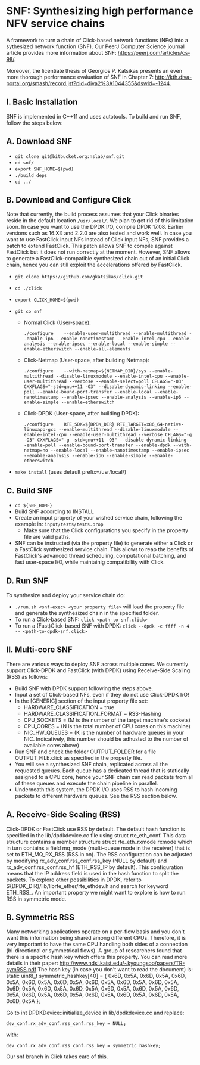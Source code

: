SNF: Synthesizing high performance NFV service chains
=========

A framework to turn a chain of Click-based network functions (NFs) into a sythesized network function (SNF).
Our PeerJ Computer Science journal article provides more information about SNF: https://peerj.com/articles/cs-98/.

Moreover, the licentiate thesis of Georgios P. Katsikas presents an even more thorough performance evaluation of SNF in Chapter 7: http://kth.diva-portal.org/smash/record.jsf?pid=diva2%3A1044355&dswid=-1244.

I. Basic Installation
------
SNF is implemented in C++11 and uses autotools. To build and run SNF, follow the steps below:

A. Download SNF
----
  * `git clone git@bitbucket.org:nslab/snf.git`
  * `cd snf/`
  * `export SNF_HOME=$(pwd)`
  * `./build_deps`
  * `cd ../`

B. Download and Configure Click
----
Note that currently, the build process assumes that your Click binaries reside in the default location `/usr/local/`.
We plan to get rid of this limitation soon.
In case you want to use the DPDK I/O, compile DPDK 17.08. Earlier versions such as 16.XX and 2.2.0 are also tested and work well.
In case you want to use FastClick input NFs instead of Click input NFs, SNF provides a patch to extend FastClick.
This patch allows SNF to compile against FastClick but it does not run correctly at the moment.
However, SNF allows to generate a FastClick-compatible synthesized chain out of an initial Click chain, hence you can still exploit the accelerations offered by FastClick.

  * `git clone https://github.com/gkatsikas/click.git`
  * `cd ./click`
  * `export CLICK_HOME=$(pwd)`
  * `git co snf`
    * Normal Click (User-space):

		`./configure    --enable-user-multithread --enable-multithread --enable-ip6
				--enable-nanotimestamp --enable-intel-cpu --enable-analysis
				--enable-ipsec --enable-local --enable-simple
				--enable-etherswitch --enable-all-elements`

    * Click-Netmap (User-space, after building Netmap):

		`./configure    --with-netmap=${NETMAP_DIR}/sys --enable-multithread
				--disable-linuxmodule --enable-intel-cpu
				--enable-user-multithread --verbose --enable-select=poll
				CFLAGS="-O3" CXXFLAGS="-std=gnu++11 -O3"
				--disable-dynamic-linking --enable-poll
				--enable-bound-port-transfer --enable-local
				--enable-nanotimestamp --enable-ipsec --enable-analysis
				--enable-ip6 --enable-simple --enable-etherswitch`

    * Click-DPDK (User-space, after building DPDK):

		`./configure    RTE_SDK=${DPDK_DIR}
				RTE_TARGET=x86_64-native-linuxapp-gcc --enable-multithread
				--disable-linuxmodule --enable-intel-cpu
				--enable-user-multithread --verbose
				CFLAGS="-g -O3" CXXFLAGS="-g -std=gnu++11 -O3"
				--disable-dynamic-linking --enable-poll
				--enable-bound-port-transfer --enable-dpdk --with-netmap=no
				--enable-local --enable-nanotimestamp --enable-ipsec
				--enable-analysis --enable-ip6 --enable-simple
				--enable-etherswitch`

  * `make install` (uses default prefix=/usr/local/)

C. Build SNF
----
  * `cd ${SNF_HOME}`
  * Build SNF according to INSTALL
  * Create an input property of your wished service chain, following the example in: `input/tests/tests.prop`
    * Make sure that the Click configurations you specify in the property file are valid paths.
  * SNF can be instructed (via the property file) to generate either a Click or a FastClick synthesized service chain. This allows to reap the benefits of FastClick's advanced thread scheduling, computational batching, and fast user-space I/O, while maintainig compatibility with Click.

D. Run SNF
----
To synthesize and deploy your service chain do:

  * `./run.sh <snf-exec> <your property file>` will load the property file and generate the synthesized chain in the specified folder.
  * To run a Click-based SNF: `click <path-to-snf.click>`
  * To run a (Fast)Click-based SNF with DPDK: `click --dpdk -c ffff -n 4 -- <path-to-dpdk-snf.click>`

II. Multi-core SNF
------
There are various ways to deploy SNF across multiple cores. We currently support Click-DPDK and FastClick (with DPDK) using Receive-Side Scaling (RSS) as follows:

  * Build SNF with DPDK support following the steps above.
  * Input a set of Click-based NFs, even if they do not use Click-DPDK I/O!
  * In the [GENERIC] section of the input property file set:
    * HARDWARE_CLASSIFICATION = true
    * HARDWARE_CLASSIFICATION_FORMAT = RSS-Hashing
    * CPU_SOCKETS   = <M> (M is the number of the target machine's sockets)
    * CPU_CORES     = <N> (N is the total number of CPU cores on this machine)
    * NIC_HW_QUEUES = <K> (K is the number of hardware queues in your NIC. Indicatively, this number should be adhusted to the number of available cores above)
  * Run SNF and check the folder OUTPUT_FOLDER for a file OUTPUT_FILE.click as specified in the property file.
  * You will see a synthesized SNF chain, replicated across all the requested queues. Each queue has a dedicated thread that is statically assigned to a CPU core,
hence your SNF chain can read packets from all of these queues and execute the chain pipeline in parallel.
  * Underneath this system, the DPDK I/O uses RSS to hash incoming packets to different hardware queues. See the RSS section below.

A. Receive-Side Scaling (RSS)
----
Click-DPDK or FastClick use RSS by default. The default hash function is specified in the lib/dpdkdevice.cc file using struct rte_eth_conf.
This data structure contains a member structure struct rte_eth_rxmode rxmode which in turn contains a field mq_mode (multi-queue mode in the receiver) that is set to ETH_MQ_RX_RSS (RSS in on).
The RSS configuration can be adjusted by modifying rx_adv_conf.rss_conf.rss_key (NULL by default) and rx_adv_conf.rss_conf.rss_hf (ETH_RSS_IP by default).
This configuration means that the IP address field is used in the hash function to split the packets.
To explore other possibilities in DPDK, refer to ${DPDK_DIR}/lib/librte_ether/rte_ethdev.h and search for keyword ETH_RSS_.
An important property we might want to explore is how to run RSS in symmetric mode.

B. Symmetric RSS
----
Many networking applications operate on a per-flow basis and you don't want this information being shared among different CPUs.
Therefore, it is very important to have the same CPU handling both sides of a connection (bi-directional or symmetrical flows).
A group of researchers found that there is a specific hash key which offers this property.
You can read more details in their paper: http://www.ndsl.kaist.edu/~kyoungsoo/papers/TR-symRSS.pdf
The hash key (in case you don't want to read the document) is:
static uint8_t symmetric_hashkey[40] = {
	0x6D, 0x5A, 0x6D, 0x5A, 0x6D, 0x5A, 0x6D, 0x5A, 0x6D, 0x5A, 0x6D, 0x5A, 0x6D, 0x5A, 0x6D, 0x5A, 0x6D, 0x5A, 0x6D, 0x5A,
	0x6D, 0x5A, 0x6D, 0x5A, 0x6D, 0x5A, 0x6D, 0x5A, 0x6D, 0x5A, 0x6D, 0x5A, 0x6D, 0x5A, 0x6D, 0x5A, 0x6D, 0x5A, 0x6D, 0x5A
};

Go to int DPDKDevice::initialize_device in lib/dpdkdevice.cc and replace:

	dev_conf.rx_adv_conf.rss_conf.rss_key = NULL;

with:

	dev_conf.rx_adv_conf.rss_conf.rss_key = symmetric_hashkey;

Our snf branch in Click takes care of this.
